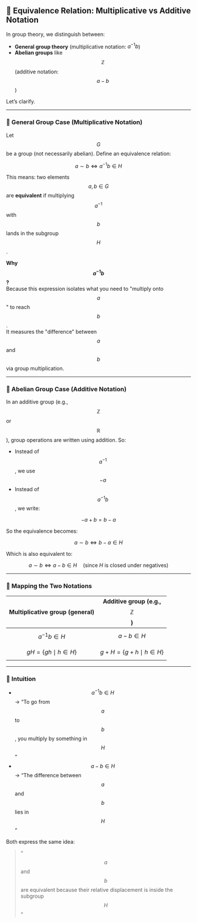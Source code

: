 ## 🔄 Equivalence Relation: Multiplicative vs Additive Notation

In group theory, we distinguish between:

- **General group theory** (multiplicative notation: $a^{-1}b$)
- **Abelian groups** like $$\mathbb{Z}$$ (additive notation: $$a - b$$)

Let’s clarify.

---

### 🔹 General Group Case (Multiplicative Notation)

Let $$G$$ be a group (not necessarily abelian). Define an equivalence relation:

$$
a \sim b \iff a^{-1}b \in H
$$

This means: two elements $$a, b \in G$$ are **equivalent** if multiplying $$a^{-1}$$ with $$b$$ lands in the subgroup $$H$$.

**Why $$a^{-1}b$$?**  
Because this expression isolates what you need to "multiply onto $$a$$" to reach $$b$$.  
It measures the "difference" between $$a$$ and $$b$$ via group multiplication.

---

### 🔹 Abelian Group Case (Additive Notation)

In an additive group (e.g., $$\mathbb{Z}$$ or $$\mathbb{R}$$), group operations are written using addition. So:

- Instead of $$a^{-1}$$, we use $$-a$$
- Instead of $$a^{-1}b$$, we write:

$$
-a + b = b - a
$$

So the equivalence becomes:

$$
a \sim b \iff b - a \in H
$$

Which is also equivalent to:

$$
a \sim b \iff a - b \in H
\quad \text{(since } H \text{ is closed under negatives)}
$$

---

### 🔁 Mapping the Two Notations

| Multiplicative group (general)   | Additive group (e.g., $$\mathbb{Z}$$)       |
|----------------------------------|---------------------------------------------|
| $$a^{-1}b \in H$$                | $$a - b \in H$$                              |
| $$gH = \{ gh \mid h \in H \}$$   | $$g + H = \{ g + h \mid h \in H \}$$         |

---

### 🧠 Intuition

- $$a^{-1}b \in H$$ → “To go from $$a$$ to $$b$$, you multiply by something in $$H$$”
- $$a - b \in H$$ → “The difference between $$a$$ and $$b$$ lies in $$H$$”

Both express the same idea:

> “$$a$$ and $$b$$ are equivalent because their relative displacement is inside the subgroup $$H$$”
